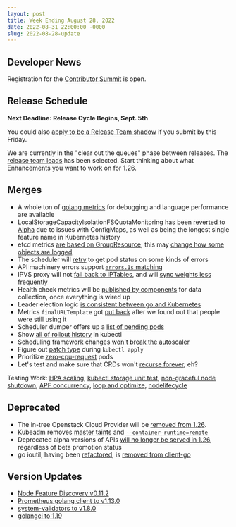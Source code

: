```yaml
---
layout: post
title: Week Ending August 28, 2022
date: 2022-08-31 22:00:00 -0000
slug: 2022-08-28-update
---
```


## Developer News

Registration for the [Contributor Summit](https://www.kubernetes.dev/events/2022/kcsna/registration/) is open.

## Release Schedule

**Next Deadline: Release Cycle Begins, Sept. 5th**

You could also [apply to be a Release Team shadow](https://github.com/kubernetes/sig-release/blob/master/releases/release-1.26/release-team.md) if you submit by this Friday.

We are currently in the "clear out the queues" phase between releases. The [release team leads](https://github.com/kubernetes/sig-release/blob/master/releases/release-1.26/release-team.md) has been selected. Start thinking about what Enhancements you want to work on for 1.26.

## Merges

* A whole ton of [golang metrics](https://github.com/kubernetes/kubernetes/pull/111910) for debugging and language performance are available
* LocalStorageCapacityIsolationFSQuotaMonitoring has been [reverted to Alpha](https://github.com/kubernetes/kubernetes/pull/112076) due to issues with ConfigMaps, as well as being the longest single feature name in Kubernetes history
* etcd metrics [are based on GroupResource](https://github.com/kubernetes/kubernetes/pull/112042); this may [change how some objects are logged](https://github.com/kubernetes/kubernetes/pull/111807)
* The scheduler will [retry](https://github.com/kubernetes/kubernetes/pull/111809) to get pod status on some kinds of errors
* API machinery errors support [`errors.Is` matching](https://github.com/kubernetes/kubernetes/pull/111808)
* IPVS proxy will not [fall back to IPTables](https://github.com/kubernetes/kubernetes/pull/111806), and will [sync weights less frequently](https://github.com/kubernetes/kubernetes/pull/111635)
* Health check metrics will be [published by components](https://github.com/kubernetes/kubernetes/pull/111771) for data collection, once everything is wired up
* Leader election logic [is consistent between go and Kubernetes](https://github.com/kubernetes/kubernetes/pull/111758)
* Metrics `finalURLTemplate` got [put back](https://github.com/kubernetes/kubernetes/pull/111752) after we found out that people were still using it
* Scheduler dumper offers up a [list of pending pods](https://github.com/kubernetes/kubernetes/pull/111726)
* Show [all of rollout history](https://github.com/kubernetes/kubernetes/pull/111093) in kubectl
* Scheduling framework changes [won't break the autoscaler](https://github.com/kubernetes/kubernetes/pull/110717)
* Figure out [patch type](https://github.com/kubernetes/kubernetes/pull/110454) during `kubectl apply`
* Prioritize [zero-cpu-request](https://github.com/kubernetes/kubernetes/pull/108832) pods
* Let's test and make sure that CRDs won't [recurse forever](https://github.com/kubernetes/kubernetes/pull/111912), eh?

Testing Work: [HPA scaling](https://github.com/kubernetes/kubernetes/pull/111874), [kubectl storage unit test](https://github.com/kubernetes/kubernetes/pull/111533), [non-graceful node shutdown](https://github.com/kubernetes/kubernetes/pull/111380), [APF concurrency](https://github.com/kubernetes/kubernetes/pull/111148), [loop and optimize](https://github.com/kubernetes/kubernetes/pull/110390), [nodelifecycle](https://github.com/kubernetes/kubernetes/pull/109185)

## Deprecated

* The in-tree Openstack Cloud Provider will be [removed from 1.26](https://github.com/kubernetes/kubernetes/pull/67782).
* Kubeadm removes [master taints](https://github.com/kubernetes/kubernetes/pull/112008) and [`--container-runtime=remote`](https://github.com/kubernetes/kubernetes/pull/112000)
* Deprecated alpha versions of APIs [will no longer be served in 1.26](https://github.com/kubernetes/kubernetes/pull/111973), regardless of beta promotion status
* go ioutil, having been [refactored](https://github.com/kubernetes/kubernetes/issues/100367), is [removed from client-go](https://github.com/kubernetes/kubernetes/pull/111564)

## Version Updates

* [Node Feature Discovery v0.11.2](https://github.com/kubernetes-sigs/node-feature-discovery/releases/tag/v0.11.2)
* [Prometheus golang client to v1.13.0](https://github.com/kubernetes/kubernetes/pull/112052)
* [system-validators to v1.8.0](https://github.com/kubernetes/kubernetes/pull/112026)
* [golangci to 1.19](https://github.com/kubernetes/kubernetes/pull/111736)

